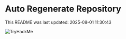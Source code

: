 # Auto Regenerate Repository

This README was last updated: 2025-08-01 11:30:43

 ![TryHackMe](https://tryhackme.com/badge/533634)